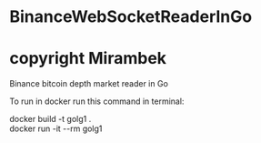 # BinanceWebSocketReaderInGo
# copyright Mirambek 
Binance bitcoin depth market reader in Go

To run in docker run this command in terminal:  

docker build -t golg1 .  
docker run -it --rm  golg1
	
	
